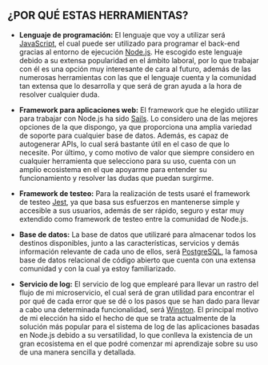 ## ¿POR QUÉ ESTAS HERRAMIENTAS?
- **Lenguaje de programación:** El lenguaje que voy a utilizar será [JavaScript](https://www.javascript.com/), el cual puede ser utilizado para programar el back-end gracias al entorno de ejecución [Node.js](https://nodejs.org/es/). He escogido este lenguaje debido a su extensa popularidad en el ámbito laboral, por lo que trabajar con él es una opción muy interesante de cara al futuro, además de las numerosas herramientas con las que el lenguaje cuenta y la comunidad tan extensa que lo desarrolla y que será de gran ayuda a la hora de resolver cualquier duda. 

- **Framework para aplicaciones web:** El framework que he elegido utilizar para trabajar con Node.js ha sido [Sails](https://sailsjs.com). Lo considero una de las mejores opciones de la que dispongo, ya que proporciona una amplia variedad de soporte para cualquier base de datos. Además, es capaz de autogenerar APIs, lo cual será bastante útil en el caso de que lo necesite. Por último, y como motivo de valor que siempre considero en cualquier herramienta que selecciono para su uso, cuenta con un amplio ecosistema en el que apoyarme para entender su funcionamiento y resolver las dudas que puedan surgirme.

- **Framework de testeo:** Para la realización de tests usaré el framework de testeo [Jest](https://jestjs.io/), ya que basa sus esfuerzos en mantenerse simple y accesible a sus usuarios, además de ser rápido, seguro y estar muy extendido como framework de testeo entre la comunidad de Node.js.  

- **Base de datos:** La base de datos que utilizaré para almacenar todos los destinos disponibles, junto a las características, servicios y demás información relevante de cada uno de ellos, será [PostgreSQL](https://www.postgresql.org/), la famosa base de datos relacional de código abierto que cuenta con una extensa comunidad y con la cual ya estoy familiarizado. 

- **Servicio de log:** El servicio de log que emplearé para llevar un rastro del flujo de mi microservicio, el cual será de gran utilidad para encontrar el por qué de cada error que se dé o los pasos que se han dado para llevar a cabo una determinada funcionalidad, será [Winston](https://github.com/winstonjs/winston). El principal motivo de mi elección ha sido el hecho de que se trata actualmente de la solución más popular para el sistema de log de las aplicaciones basadas en Node.js debido a su versatilidad, lo que conlleva la existencia de un gran ecosistema en el que podré comenzar mi aprendizaje sobre su uso de una manera sencilla y detallada.   
